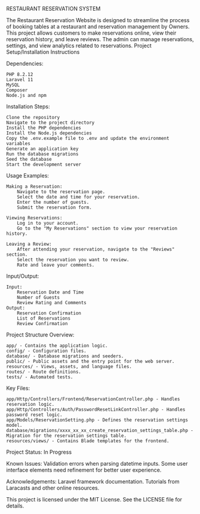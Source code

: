 RESTAURANT RESERVATION SYSTEM


The Restaurant Reservation Website is designed to streamline the process of booking tables at a restaurant and reservation management by Owners. This project allows customers to make reservations online, view their reservation history, and leave reviews. The admin can manage reservations, settings, and view analytics related to reservations.
Project Setup/Installation Instructions

Dependencies:

    PHP 8.2.12
    Laravel 11
    MySQL
    Composer
    Node.js and npm

Installation Steps:

    Clone the repository
    Navigate to the project directory
    Install the PHP dependencies
    Install the Node.js dependencies
    Copy the .env.example file to .env and update the environment variables
    Generate an application key
    Run the database migrations
    Seed the database 
    Start the development server


Usage Examples:

    Making a Reservation:
        Navigate to the reservation page.
        Select the date and time for your reservation.
        Enter the number of guests.
        Submit the reservation form.

    Viewing Reservations:
        Log in to your account.
        Go to the "My Reservations" section to view your reservation history.

    Leaving a Review:
        After attending your reservation, navigate to the "Reviews" section.
        Select the reservation you want to review.
        Rate and leave your comments.

Input/Output:

    Input:
        Reservation Date and Time
        Number of Guests
        Review Rating and Comments
    Output:
        Reservation Confirmation
        List of Reservations
        Review Confirmation

Project Structure
Overview:

    app/ - Contains the application logic.
    config/ - Configuration files.
    database/ - Database migrations and seeders.
    public/ - Public assets and the entry point for the web server.
    resources/ - Views, assets, and language files.
    routes/ - Route definitions.
    tests/ - Automated tests.

Key Files:

    app/Http/Controllers/Frontend/ReservationController.php - Handles reservation logic.
    app/Http/Controllers/Auth/PasswordResetLinkController.php - Handles password reset logic.
    app/Models/ReservationSetting.php - Defines the reservation settings model.
    database/migrations/xxxx_xx_xx_create_reservation_settings_table.php - Migration for the reservation settings table.
    resources/views/ - Contains Blade templates for the frontend.

Project Status: In Progress

Known Issues: Validation errors when parsing datetime inputs.
              Some user interface elements need refinement for better user experience.

Acknowledgements: Laravel framework documentation.
                  Tutorials from Laracasts and other online resources.

This project is licensed under the MIT License. See the LICENSE file for details.
